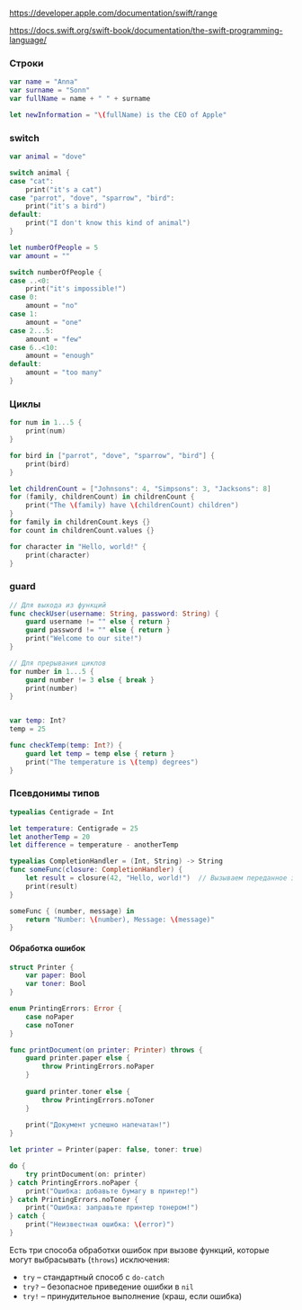 https://developer.apple.com/documentation/swift/range

https://docs.swift.org/swift-book/documentation/the-swift-programming-language/



### Строки

```swift
var name = "Anna"
var surname = "Sonn"
var fullName = name + " " + surname

let newInformation = "\(fullName) is the CEO of Apple"
```





### switch

```swift
var animal = "dove"

switch animal {
case "cat":
    print("it's a cat")
case "parrot", "dove", "sparrow", "bird":
    print("it's a bird")
default:
    print("I don't know this kind of animal")
}

let numberOfPeople = 5
var amount = ""

switch numberOfPeople {
case ..<0:
    print("it's impossible!")
case 0:
    amount = "no"
case 1:
    amount = "one"
case 2...5:
    amount = "few"
case 6..<10:
    amount = "enough"
default:
    amount = "too many"
}
```



### Циклы

```swift
for num in 1...5 {
    print(num)
}

for bird in ["parrot", "dove", "sparrow", "bird"] {
    print(bird)
}

let childrenCount = ["Johnsons": 4, "Simpsons": 3, "Jacksons": 8]
for (family, childrenCount) in childrenCount {
    print("The \(family) have \(childrenCount) children")
}
for family in childrenCount.keys {}
for count in childrenCount.values {}

for character in "Hello, world!" {
    print(character)
}
```



### guard

```swift
// Для выхода из функций
func checkUser(username: String, password: String) {
    guard username != "" else { return }
    guard password != "" else { return }
    print("Welcome to our site!")
}

// Для прерывания циклов
for number in 1...5 {
    guard number != 3 else { break }
    print(number)
}


var temp: Int?
temp = 25

func checkTemp(temp: Int?) {
    guard let temp = temp else { return }
    print("The temperature is \(temp) degrees")
}
```





### Псевдонимы типов

```swift
typealias Centigrade = Int

let temperature: Centigrade = 25
let anotherTemp = 20
let difference = temperature - anotherTemp

typealias CompletionHandler = (Int, String) -> String
func someFunc(closure: CompletionHandler) {
    let result = closure(42, "Hello, world!")  // Вызываем переданное замыкание
    print(result) 
}

someFunc { (number, message) in
    return "Number: \(number), Message: \(message)"
}
```



#### Обработка ошибок

```swift
struct Printer {
    var paper: Bool
    var toner: Bool
}

enum PrintingErrors: Error {
    case noPaper
    case noToner
}

func printDocument(on printer: Printer) throws {
    guard printer.paper else {
        throw PrintingErrors.noPaper
    }
    
    guard printer.toner else {
        throw PrintingErrors.noToner
    }
    
    print("Документ успешно напечатан!")
}

let printer = Printer(paper: false, toner: true)

do {
    try printDocument(on: printer)
} catch PrintingErrors.noPaper {
    print("Ошибка: добавьте бумагу в принтер!")
} catch PrintingErrors.noToner {
    print("Ошибка: заправьте принтер тонером!")
} catch {
    print("Неизвестная ошибка: \(error)")
}

```

Есть три способа обработки ошибок при вызове функций, которые могут выбрасывать (`throws`) исключения:

- `try` – стандартный способ с `do-catch`
- `try?` – безопасное приведение ошибки в `nil`
- `try!` – принудительное выполнение (краш, если ошибка)
